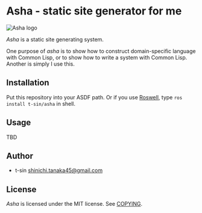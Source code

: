 # Asha - static site generator for me

![Asha logo](asha.gif)

*Asha* is a static site generating system.

One purpose of *asha* is to show how to construct domain-specific language with Common Lisp, or to show how to write a system with Common Lisp. Another is simply I use this.

## Installation

Put this repository into your ASDF path.
Or if you use [Roswell](https://github.com/roswell/roswell), type `ros install t-sin/asha` in shell.

## Usage

TBD

## Author

- t-sin <shinichi.tanaka45@gmail.com>

## License

*Asha* is licensed under the MIT license. See [COPYING](COPYING).
